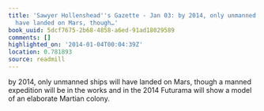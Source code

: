 ```yaml
---
title: 'Sawyer Hollenshead''s Gazette - Jan 03: by 2014, only unmanned ships will
  have landed on Mars, though…'
book_uuid: 5dcf7675-2b68-4858-a6ed-91ad18029589
comments: []
highlighted_on: '2014-01-04T00:04:39Z'
location: 0.781893
source: readmill
---
```


by 2014, only unmanned ships will have landed on Mars, though a manned expedition will be in the works and in the 2014 Futurama will show a model of an elaborate Martian colony.